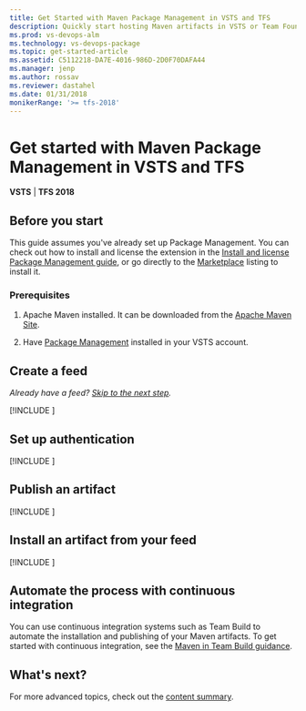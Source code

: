 ```yaml
---
title: Get Started with Maven Package Management in VSTS and TFS
description: Quickly start hosting Maven artifacts in VSTS or Team Foundation Server
ms.prod: vs-devops-alm
ms.technology: vs-devops-package
ms.topic: get-started-article
ms.assetid: C5112218-DA7E-4016-986D-2D0F70DAFA44
ms.manager: jenp
ms.author: rossav
ms.reviewer: dastahel
ms.date: 01/31/2018
monikerRange: '>= tfs-2018'
---
```


# Get started with Maven Package Management in VSTS and TFS

**VSTS** | **TFS 2018**

## Before you start

This guide assumes you've already set up Package Management. You can check out how to install and license the extension in the 
[Install and license Package Management guide](install.md), or go directly to the [Marketplace](https://marketplace.visualstudio.com/items?itemName=ms.feed) 
listing to install it.

### Prerequisites

1. Apache Maven installed. It can be downloaded from the [Apache Maven Site](https://maven.apache.org/download.cgi).

1. Have [Package Management](https://marketplace.visualstudio.com/items?itemName=ms.feed) installed in your VSTS account.

<a name="create-a-feed"></a>

## Create a feed

*Already have a feed? [Skip to the next step](#setup-your-POM-and-settings-.xml).*

[!INCLUDE [](_shared/create-feed.md)]

<a name="setup-your-POM-and-settings-.xml"></a>

## Set up authentication

[!INCLUDE [](_shared/maven/pom-and-settings.md)]

<a name="publish-a-package"></a>

## Publish an artifact

[!INCLUDE [](_shared/maven/publish.md)]

<a name="consume-in-visual-studio"></a>

## Install an artifact from your feed

[!INCLUDE [](_shared/maven/install.md)]

<a name="automate-with-continuous-integration"></a>

## Automate the process with continuous integration

You can use continuous integration systems such as Team Build to automate the installation and publishing of your Maven artifacts. 
To get started with continuous integration, see the [Maven in Team Build guidance](/vsts/build-release/packages/maven).

## What's next?

For more advanced topics, check out the [content summary](overview.md).
